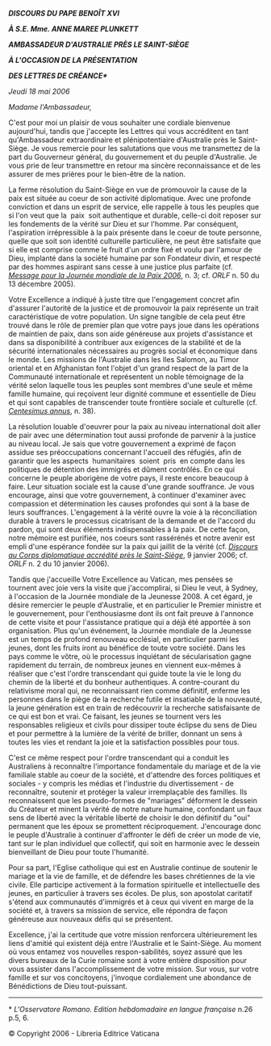***DISCOURS DU PAPE BENOÎT XVI***

***À S.E. Mme. ANNE MAREE PLUNKETT***

***AMBASSADEUR D'AUSTRALIE PRÈS LE SAINT-SIÈGE***

***À L'OCCASION DE LA PRÉSENTATION***

***DES LETTRES DE CRÉANCE\****

*Jeudi 18 mai 2006*

*Madame l'Ambassadeur,*

C'est pour moi un plaisir de vous souhaiter une cordiale bienvenue aujourd'hui, tandis que j'accepte les Lettres qui vous accréditent en tant qu'Ambassadeur extraordinaire et plénipotentiaire d'Australie près le Saint-Siège. Je vous remercie pour les salutations que vous me transmettez de la part du Gouverneur général, du gouvernement et du peuple d'Australie. Je vous prie de leur transmettre en retour ma sincère reconnaissance et de les assurer de mes prières pour le bien-être de la nation.

La ferme résolution du Saint-Siège en vue de promouvoir la cause de la paix est située au coeur de son activité diplomatique. Avec une profonde conviction et dans un esprit de service, elle rappelle à tous les peuples que si l'on veut que la  paix  soit authentique et durable, celle-ci doit reposer sur les fondements de la vérité sur Dieu et sur l'homme. Par conséquent, l'aspiration irrépressible à la paix présente dans le coeur de toute personne, quelle que soit son identité culturelle particulière, ne peut être satisfaite que si elle est comprise comme le fruit d'un ordre fixé et voulu par l'amour de Dieu, implanté dans la société humaine par son Fondateur divin, et respecté par des hommes aspirant sans cesse à une justice plus parfaite (cf. *[Message pour la Journée mondiale de la Paix 2006](/content/benedict-xvi/fr/messages/peace/documents/hf_ben-xvi_mes_20051213_xxxix-world-day-peace.html)*, n. 3; cf. *ORLF* n. 50 du 13 décembre 2005).

Votre Excellence a indiqué à juste titre que l'engagement concret afin d'assurer l'autorité de la justice et de promouvoir la paix représente un trait caractéristique de votre population. Un signe tangible de cela peut être trouvé dans le rôle de premier plan que votre pays joue dans les opérations de maintien de paix, dans son aide généreuse aux projets d'assistance et dans sa disponibilité à contribuer aux exigences de la stabilité et de la sécurité internationales nécessaires au progrès social et économique dans le monde. Les missions de l'Australie dans les Iles Salomon, au Timor oriental et en Afghanistan font l'objet d'un grand respect de la part de la Communauté internationale et représentent un noble témoignage de la vérité selon laquelle tous les peuples sont membres d'une seule et même famille humaine, qui reçoivent leur dignité commune et essentielle de Dieu et qui sont capables de transcender toute frontière sociale et culturelle (cf. *[Centesimus annus](http://www.vatican.va/edocs/FRA0072/__P6.HTM)*, n. 38).

La résolution louable d'oeuvrer pour la paix au niveau international doit aller de pair avec une détermination tout aussi profonde de parvenir à la justice au niveau local. Je sais que votre gouvernement a exprimé de façon assidue ses préoccupations concernant l'accueil des réfugiés, afin de garantir que les aspects  humanitaires  soient  pris  en compte dans les politiques de détention des immigrés et dûment contrôlés. En ce qui concerne le peuple aborigène de votre pays, il reste encore beaucoup à faire. Leur situation sociale est la cause d'une grande souffrance. Je vous encourage, ainsi que votre gouvernement, à continuer d'examiner avec compassion et détermination les causes profondes qui sont à la base de leurs souffrances. L'engagement à la vérité ouvre la voie à la réconciliation durable à travers le processus cicatrisant de la demande et de l'accord du pardon, qui sont deux éléments indispensables à la paix. De cette façon, notre mémoire est purifiée, nos coeurs sont rassérénés et notre avenir est empli d'une espérance fondée sur la paix qui jaillit de la vérité (cf. *[Discours au Corps diplomatique accrédité près le Saint-Siège](/content/benedict-xvi/fr/speeches/2006/january/documents/hf_ben-xvi_spe_20060109_diplomatic-corps.html)*, 9 janvier 2006; cf. *ORLF* n. 2 du 10 janvier 2006).

Tandis que j'accueille Votre Excellence au Vatican, mes pensées se tournent avec joie vers la visite que j'accomplirai, si Dieu le veut, à Sydney, à l'occasion de la Journée mondiale de la Jeunesse 2008. A cet égard, je désire remercier le peuple d'Australie, et en particulier le Premier ministre et le gouvernement, pour l'enthousiasme dont ils ont fait preuve à l'annonce de cette visite et pour l'assistance pratique qui a déjà été apportée à son organisation. Plus qu'un événement, la Journée mondiale de la Jeunesse est un temps de profond renouveau ecclésial, en particulier parmi les jeunes, dont les fruits iront au bénéfice de toute votre société. Dans les pays comme le vôtre, où le processus inquiétant de sécularisation gagne rapidement du terrain, de nombreux jeunes en viennent eux-mêmes à réaliser que c'est l'ordre transcendant qui guide toute la vie le long du chemin de la liberté et du bonheur authentiques. A contre-courant du relativisme moral qui, ne reconnaissant rien comme définitif, enferme les personnes dans le piège de la recherche futile et insatiable de la nouveauté, la jeune génération est en train de redécouvrir la recherche satisfaisante de ce qui est bon et vrai. Ce faisant, les jeunes se tournent vers les responsables religieux et civils pour dissiper toute éclipse du sens de Dieu et pour permettre à la lumière de la vérité de briller, donnant un sens à toutes les vies et rendant la joie et la satisfaction possibles pour tous.

C'est ce même respect pour l'ordre transcendant qui a conduit les Australiens à reconnaître l'importance fondamentale du mariage et de la vie familiale stable au coeur de la société, et d'attendre des forces politiques et sociales - y compris les médias et l'industrie du divertissement - de reconnaître, soutenir et protéger la valeur irremplaçable des familles. Ils reconnaissent que les pseudo-formes de "mariages" déforment le dessein du Créateur et minent la vérité de notre nature humaine, confondant un faux sens de liberté avec la véritable liberté de choisir le don définitif du "oui" permanent que les époux se promettent réciproquement. J'encourage donc le peuple d'Australie à continuer d'affronter le défi de créer un mode de vie, tant sur le plan individuel que collectif, qui soit en harmonie avec le dessein bienveillant de Dieu pour toute l'humanité.

Pour sa part, l'Eglise catholique qui est en Australie continue de soutenir le mariage et la vie de famille, et de défendre les bases chrétiennes de la vie civile. Elle participe activement à la formation spirituelle et intellectuelle des jeunes, en particulier à travers ses écoles. De plus, son apostolat caritatif s'étend aux communautés d'immigrés et à ceux qui vivent en marge de la société et, à travers sa mission de service, elle répondra de façon généreuse aux nouveaux défis qui se présentent.

Excellence, j'ai la certitude que votre mission renforcera ultérieurement les liens d'amitié qui existent déjà entre l'Australie et le Saint-Siège. Au moment où vous entamez vos nouvelles respon-sabilités, soyez assuré que les divers bureaux de la Curie romaine sont à votre entière disposition pour vous assister dans l'accomplissement de votre mission. Sur vous, sur votre famille et sur vos concitoyens, j'invoque cordialement une abondance de Bénédictions de Dieu tout-puissant.

* * *

\* *L'Osservatore Romano. Edition hebdomadaire en langue française* n.26 p.5, 6.

© Copyright 2006 - Libreria Editrice Vaticana